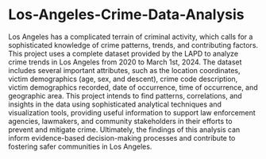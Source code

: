 # Los-Angeles-Crime-Data-Analysis

Los Angeles has a complicated terrain of criminal activity, which calls for a sophisticated knowledge of crime patterns, trends, and contributing factors. This project uses a complete dataset provided by the LAPD to analyze crime trends in Los Angeles from 2020 to March 1st, 2024. The dataset includes several important attributes, such as the location coordinates, victim demographics (age, sex, and descent), crime code description, victim demographics recorded, date of occurrence, time of occurrence, and geographic area. This project intends to find patterns, correlations, and insights in the data using sophisticated analytical techniques and visualization tools, providing useful information to support law enforcement agencies, lawmakers, and community stakeholders in their efforts to prevent and mitigate crime. Ultimately, the findings of this analysis can inform evidence-based decision-making processes and contribute to fostering safer communities in Los Angeles. 
